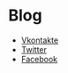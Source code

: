 # Blog

- [Vkontakte](https://vk.com/selina_kuinn)
- [Twitter](https://twitter.com/SelenaKuinn)
- [Facebook](https://www.facebook.com/selina.kuinn)
